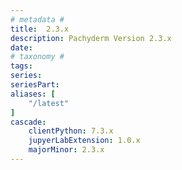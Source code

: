 ```yaml
---
# metadata # 
title:  2.3.x
description: Pachyderm Version 2.3.x 
date: 
# taxonomy #
tags:
series:
seriesPart:
aliases: [
    "/latest"
]
cascade:
    clientPython: 7.3.x
    jupyerLabExtension: 1.0.x 
    majorMinor: 2.3.x
---
```


